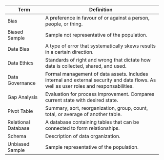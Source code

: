 |Term|Definition|
|--|--|
|Bias|A preference in favour of or against a person, people, or thing.|
|Biased Sample|Sample not representative of the population.|
|Data Bias|A type of error that systematically skews results in a certain direction.|
|Data Ethics|Standards of right and wrong that dictate how data is collected, shared, and used.|
|Data Governance|Formal management of data assets. Includes internal and external security and data flows. As well as user roles and responsabilities.|
|Gap Analysis|Evaluation for process improvement. Compares current state with desired state.|
|Pivot Table|Summary, sort, reorganization, group, count, total, or average of another table.|
|Relational Database|A database containing tables that can be connected to form relationships.|
|Schema|Description of data organization.|
|Unbiased Sample|Sample representative of the population.|
